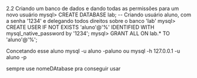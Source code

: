 2.2 Criando um banco de dados e dando todas as permissões para um novo usuário
mysql> CREATE DATABASE lab;
-- Criando usuário aluno, com a senha '1234' e delegando todos direitos sobre o banco 'lab'
mysql> CREATE USER IF NOT EXISTS 'aluno'@'%' IDENTIFIED WITH mysql_native_password by '1234';
mysql> GRANT ALL ON lab.* TO 'aluno'@'%';

Concetando esse aluno
mysql -u aluno -paluno
ou
mysql -h 127.0.0.1 -u aluno -p

sempre use nomeDAtabase pra conseguir usar
